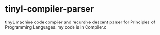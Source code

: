 # tinyl-compiler-parser
tinyL machine code compiler and recursive descent parser for Principles of Programming Languages. my code is in Compiler.c
